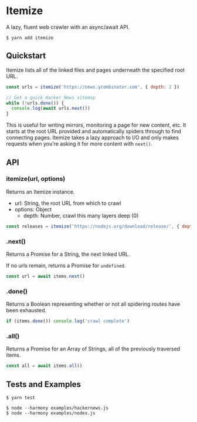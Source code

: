 # Itemize

A lazy, fluent web crawler with an async/await API.

```
$ yarn add itemize
```

## Quickstart

Itemize lists all of the linked files and pages underneath the specified root URL.

```js
const urls = itemize('https://news.ycombinator.com', { depth: 2 })

// Get a quick Hacker News sitemap
while (!urls.done()) {
  console.log(await urls.next())
}
```

This is useful for writing mirrors, monitoring a page for new content, etc.
It starts at the root URL provided and automatically spiders through to find connecting pages.
Itemize takes a lazy approach to I/O and only makes requests when you're asking it for more content
with `next()`.

## API

### itemize(url, options)

Returns an Itemize instance.

- url: String, the root URL from which to crawl
- options: Object
  - depth: Number, crawl this many layers deep (0)

```js
const releases = itemize('https://nodejs.org/download/release/', { depth: 1 })
```

### .next()

Returns a Promise for a String, the next linked URL.

If no urls remain, returns a Promise for `undefined`.

```js
const url = await items.next()
```

### .done()

Returns a Boolean representing whether or not all spidering routes have been exhausted.

```js
if (items.done()) console.log('crawl complete')
```

### .all()

Returns a Promise for an Array of Strings, all of the previously traversed items.

```js
const all = await items.all()
```

## Tests and Examples

```
$ yarn test
```

```
$ node --harmony examples/hackernews.js
$ node --harmony examples/nodes.js
```
